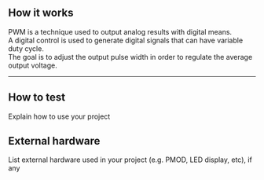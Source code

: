 <!---

This file is used to generate your project datasheet. Please fill in the information below and delete any unused
sections.

You can also include images in this folder and reference them in the markdown. Each image must be less than
512 kb in size, and the combined size of all images must be less than 1 MB.
-->

## How it works

PWM is a technique used to output analog results with digital means.  
A digital control is used to generate digital signals that can have variable duty cycle.  
The goal is to adjust the output pulse width in order to regulate the average output voltage.  

---

## How to test

Explain how to use your project

## External hardware

List external hardware used in your project (e.g. PMOD, LED display, etc), if any
